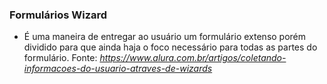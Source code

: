 ### Formulários Wizard
- É uma maneira de entregar ao usuário um formulário extenso porém dividido para que ainda haja o foco necessário para todas as partes do formulário.
Fonte: _https://www.alura.com.br/artigos/coletando-informacoes-do-usuario-atraves-de-wizards_